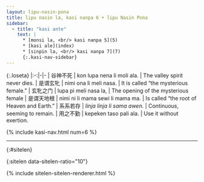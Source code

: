 ```yaml
---
layout: lipu-nasin-pona
title: lipu nasin la, kasi nanpa 6 • lipu Nasin Pona
sidebar:
  - title: "kasi ante"
    text: |
      * [monsi la, <br/> kasi nanpa 5](5)
      * [kasi ale](index)
      * [sinpin la, <br/> kasi nanpa 7](7)
      {:.kasi-nav-sidebar}
---
```


{:.loseta}
|:-:|-|-
| 谷神不死     | kon lupa nena li moli ala.       | The valley spirit never dies.
| 是谓玄牝     | nimi ona li meli nasa.           | It is called “the mysterious female.”
| 玄牝之门     | lupa pi meli nasa la,            | The opening of the mysterious female
| 是谓天地<!--之-->根 | nimi ni li mama sewi li mama ma. | Is called “the root of Heaven and Earth.”
| 系系若存     | _linja linja li sama awen._      | Continuous, seeming to remain.
| 用之不勤     | kepeken taso pali ala.           | Use it without exertion.

{% include kasi-nav.html num=6 %}

-------
{:#sitelen}

{:sitelen data-sitelen-ratio="10"}

{% include sitelen-sitelen-renderer.html %}
